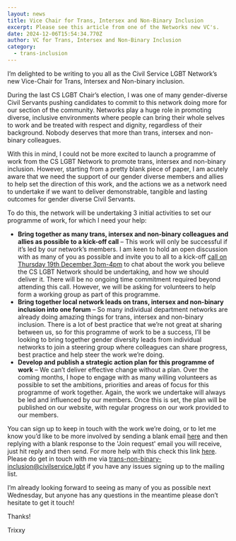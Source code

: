 ```yaml
---
layout: news
title: Vice Chair for Trans, Intersex and Non-Binary Inclusion
excerpt: Please see this article from one of the Networks new VC's.
date: 2024-12-06T15:54:34.770Z
author: VC for Trans, Intersex and Non-Binary Inclusion
category:
  - trans-inclusion
---
```

I’m delighted to be writing to you all as the Civil Service LGBT Network’s new Vice-Chair for Trans, Intersex and Non-binary inclusion.

During the last CS LGBT Chair’s election, I was one of many gender-diverse Civil Servants pushing candidates to commit to this network doing more for our section of the community. Networks play a huge role in promoting diverse, inclusive environments where people can bring their whole selves to work and be treated with respect and dignity, regardless of their background. Nobody deserves that more than trans, intersex and non-binary colleagues.

With this in mind, I could not be more excited to launch a programme of work from the CS LGBT Network to promote trans, intersex and non-binary inclusion. However, starting from a pretty blank piece of paper, I am acutely aware that we need the support of our gender diverse members and allies to help set the direction of this work, and the actions we as a network need to undertake if we want to deliver demonstrable, tangible and lasting outcomes for gender diverse Civil Servants.

To do this, the network will be undertaking 3 initial activities to set our programme of work, for which I need your help:

* **Bring together as many trans, intersex and non-binary colleagues and allies as possible to a kick-off call** – This work will only be successful if it’s led by our network’s members. I am keen to hold an open discussion with as many of you as possible and invite you to all to a kick-off [call on Thursday 19th December 3pm-4pm](https://teams.microsoft.com/l/meetup-join/19%3ameeting_NGM1MzczNDMtNmZmNy00ZTJlLWFhZjQtMjA5ZTdjZWEwY2E2%40thread.v2/0?context=%7b%22Tid%22%3a%221948f2d4-0bc2-4c5e-8c34-caac9d736834%22%2c%22Oid%22%3a%2257c7566f-2868-40fd-af18-c11e2640fcd6%22%7d) to chat about the work you believe the CS LGBT Network should be undertaking, and how we should deliver it. There will be no ongoing time commitment required beyond attending this call. However, we will be asking for volunteers to help form a working group as part of this programme.
* **Bring together local network leads on trans, intersex and non-binary inclusion into one forum** – So many individual department networks are already doing amazing things for trans, intersex and non-binary inclusion. There is a lot of best practice that we’re not great at sharing between us, so for this programme of work to be a success, I’ll be looking to bring together gender diversity leads from individual networks to join a steering group where colleagues can share progress, best practice and help steer the work we’re doing.
* **Develop and publish a strategic action plan for this programme of work** – We can’t deliver effective change without a plan. Over the coming months, I hope to engage with as many willing volunteers as possible to set the ambitions, priorities and areas of focus for this programme of work together. Again, the work we undertake will always be led and influenced by our members. Once this is set, the plan will be published on our website, with regular progress on our work provided to our members.

You can sign up to keep in touch with the work we’re doing, or to let me know you’d like to be more involved by sending a blank email [here](mailto:trans-non-binary-inclusion+subscribe@groups.civilservice.lgbt) and then replying with a blank response to the 'Join request' email you will receive, just hit reply and then send. For more help with this check this link [here](https://www.civilservice.lgbt/groups/). Please do get in touch with me via [trans-non-binary-inclusion@civilservice.lgbt](mailto:trans-non-binary-inclusion@civilservice.lgbt) if you have any issues signing up to the mailing list. 

I’m already looking forward to seeing as many of you as possible next Wednesday, but anyone has any questions in the meantime please don’t hesitate to get it touch!

Thanks!

Trixxy